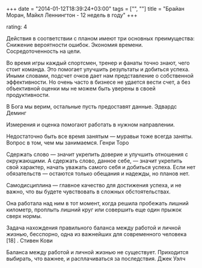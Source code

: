 +++
date = "2014-01-12T18:39:24+03:00"
tags = ["", ""]
title = "Брайан Моран, Майкл Леннингтон - 12 недель в году"
+++

rating: 4

Действия в соответствии с планом имеют три основных преимущества: Снижение
вероятности ошибок. Экономия времени. Сосредоточенность на цели.

Во время игры каждый спортсмен, тренер и фанаты точно знают, чего стоит команда.
Это помогает улучшить результаты и добиться успеха. Иными словами, подсчет очков
дает нам представление о собственной эффективности. Но очень часто в бизнесе не
удается вести счет, а без объективной оценки мы не можем быть уверены в своей
продуктивности.

В Бога мы верим, остальные пусть предоставят данные. Эдвардс Деминг

Измерения и оценка помогают работать в нужном направлении.

Недостаточно быть все время занятым — муравьи тоже всегда заняты. Вопрос в том,
чем мы занимаемся. Генри Торо

Сдержать слово — значит укрепить доверие и улучшить отношения с окружающими. А
сдержать слово, данное себе, — значит укрепить свой характер, начать уважать
самого себя и добиться успеха. Если нет обязательств — остаются только обещания
и надежды, но планов нет.

Самодисциплина — главное качество для достижения успеха, и не важно, что вы
будете чувствовать в сложных обстоятельствах.

Она работала над ним в тот момент, когда решила пробежать лишний километр,
проплыть лишний круг или совершить еще один прыжок сверх нормы.

Задача нахождения правильного баланса между работой и личной жизнью, бесспорно,
одна из важнейших для современного человека [18] . Стивен Кови

Баланса между работой и личной жизнью не существует. Приходится выбирать, что
важнее, и расплачиваться за последствия. Джек Уэлч
